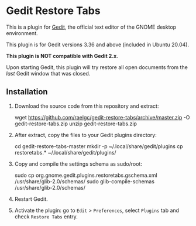 Gedit Restore Tabs
==================

This is a plugin for [Gedit][1], the official text editor of the GNOME desktop
environment. 

This plugin is for Gedit versions 3.36 and above (included in Ubuntu 20.04).

**This plugin is NOT compatible with Gedit 2.x**.

Upon starting Gedit, this plugin will try restore all open documents from the 
*last* Gedit window that was closed.


Installation
------------

1. Download the source code from this repository and extract: 

    wget https://github.com/raelgc/gedit-restore-tabs/archive/master.zip -O gedit-restore-tabs.zip
    unzip gedit-restore-tabs.zip

2. After extract, copy the files to your Gedit plugins directory:

    cd gedit-restore-tabs-master
    mkdir -p ~/.local/share/gedit/plugins
    cp restoretabs.* ~/.local/share/gedit/plugins/

3. Copy and compile the settings schema as sudo/root:

    sudo cp org.gnome.gedit.plugins.restoretabs.gschema.xml /usr/share/glib-2.0/schemas/
    sudo glib-compile-schemas /usr/share/glib-2.0/schemas/

4. Restart Gedit.

5. Activate the plugin: go to `Edit` > `Preferences`, select `Plugins` tab and check `Restore Tabs` entry.

[1]: http://www.gedit.org



